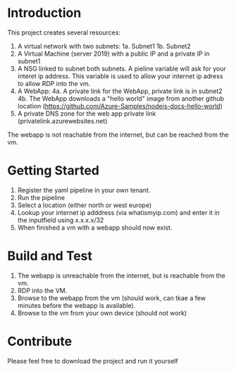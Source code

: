 # Introduction 
This project creates several resources:
1. A virtual network with two subnets:
1a. Subnet1 
1b. Subnet2 
2. A Virtual Machine (server 2019) with a public IP and a private IP in subnet1
3. A NSG linked to subnet both subnets. A pieline variable will ask for your interet ip address. This variable is used to allow your internet ip adress to allow RDP into the vm.
4. A WebApp:
4a. A private link for the WebApp, private link is in subnet2
4b. The WebApp downloads a "hello world" image from another github location (https://github.com/Azure-Samples/nodejs-docs-hello-world)
5. A private DNS zone for the web app private link (privatelink.azurewebsites.net)

The webapp is not reachable from the internet, but can be reached from the vm.

# Getting Started
1. Register the yaml pipeline in your own tenant.
2. Run the pipeline
3. Select a location (either north or west europe)
4. Lookup your internet ip adddress (via whatismyip.com) and enter it in the inputfield using x.x.x.x/32
5. When finished a vm with a webapp should now exist. 


# Build and Test
1. The webapp is unreachable from the internet, but is reachable from the vm.
2. RDP into the VM.
3. Browse to the webapp from the vm (should work, can tkae a few minutes before the webapp is available).
4. Browse to the vm from your own device (should not work)

# Contribute
Please feel free to download the project and run it yourself